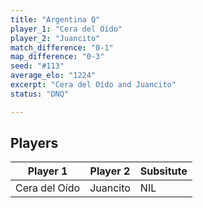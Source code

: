 ```yaml
---
title: "Argentina Q"
player_1: "Cera del Oído"
player_2: "Juancito"
match_difference: "0-1"
map_difference: "0-3"
seed: "#113"
average_elo: "1224"
excerpt: "Cera del Oído and Juancito"
status: "DNQ"

---
```

## Players

| Player 1 | Player 2 | Subsitute |
| -- | -- | -- |
| Cera del Oído | Juancito | NIL |

